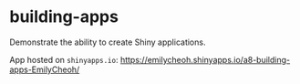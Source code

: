 # building-apps

Demonstrate the ability to create Shiny applications. 

App hosted on `shinyapps.io`: https://emilycheoh.shinyapps.io/a8-building-apps-EmilyCheoh/
